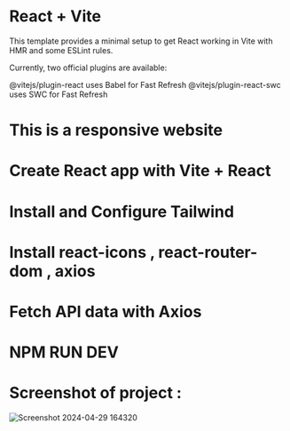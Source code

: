 # React + Vite

This template provides a minimal setup to get React working in Vite with HMR and some ESLint rules.

Currently, two official plugins are available:

@vitejs/plugin-react uses Babel for Fast Refresh
@vitejs/plugin-react-swc uses SWC for Fast Refresh
# This is a responsive website 
# Create React app with Vite + React
# Install and Configure Tailwind 
# Install react-icons , react-router-dom , axios
# Fetch API data with Axios
# NPM RUN DEV

# Screenshot of project :
![Screenshot 2024-04-29 164320](https://github.com/vishavk1992/depthngreen/assets/148455293/20bc7902-e9f6-4bf1-9111-f0ce82768fd8)


 
